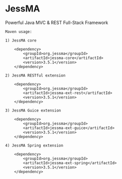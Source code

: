 JessMA
======

Powerful Java MVC &amp; REST Full-Stack Framework

	Maven usage:

	1) JessMA core

		<dependency>
			<groupId>org.jessma</groupId>
			<artifactId>jessma-core</artifactId>
			<version>3.5.1</version>
		</dependency>

	2) JessMA RESTful extension

		<dependency>
			<groupId>org.jessma</groupId>
			<artifactId>jessma-ext-rest</artifactId>
			<version>3.5.1</version>
		</dependency>

	3) JessMA Guice extension
	
		<dependency>
			<groupId>org.jessma</groupId>
			<artifactId>jessma-ext-guice</artifactId>
			<version>3.5.1</version>
		</dependency>

	4) JessMA Spring extension
	
		<dependency>
			<groupId>org.jessma</groupId>
			<artifactId>jessma-ext-spring</artifactId>
			<version>3.5.1</version>
		</dependency>
